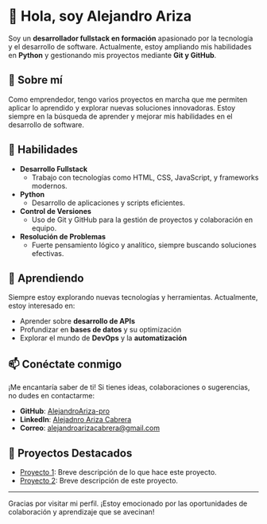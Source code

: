 # 👋 Hola, soy Alejandro Ariza  

Soy un **desarrollador fullstack en formación** apasionado por la tecnología y el desarrollo de software. Actualmente, estoy ampliando mis habilidades en **Python** y gestionando mis proyectos mediante **Git y GitHub**.  

## 🚀 Sobre mí  

Como emprendedor, tengo varios proyectos en marcha que me permiten aplicar lo aprendido y explorar nuevas soluciones innovadoras. Estoy siempre en la búsqueda de aprender y mejorar mis habilidades en el desarrollo de software.  

## 🔧 Habilidades  

- **Desarrollo Fullstack**  
  - Trabajo con tecnologías como HTML, CSS, JavaScript, y frameworks modernos.  
- **Python**  
  - Desarrollo de aplicaciones y scripts eficientes.  
- **Control de Versiones**  
  - Uso de Git y GitHub para la gestión de proyectos y colaboración en equipo.  
- **Resolución de Problemas**  
  - Fuerte pensamiento lógico y analítico, siempre buscando soluciones efectivas.  

## 🌱 Aprendiendo  

Siempre estoy explorando nuevas tecnologías y herramientas. Actualmente, estoy interesado en:  

- Aprender sobre **desarrollo de APIs**  
- Profundizar en **bases de datos** y su optimización  
- Explorar el mundo de **DevOps** y la **automatización**  

## 📫 Conéctate conmigo  

¡Me encantaría saber de ti! Si tienes ideas, colaboraciones o sugerencias, no dudes en contactarme:  

- **GitHub**: [AlejandroAriza-pro](https://github.com/AlejandroAriza-pro)  
- **LinkedIn**: [Alejadnro Ariza Cabrera](https://www.linkedin.com/in/alejandro-ariza-cabrera-88237035/)  
- **Correo**: alejandroarizacabrera@gmail.com  

## 📀 Proyectos Destacados  

- [Proyecto 1](https://github.com/tu_usuario/proyecto1): Breve descripción de lo que hace este proyecto.  
- [Proyecto 2](https://github.com/tu_usuario/proyecto2): Breve descripción de este proyecto.  

---  

Gracias por visitar mi perfil. ¡Estoy emocionado por las oportunidades de colaboración y aprendizaje que se avecinan!  
